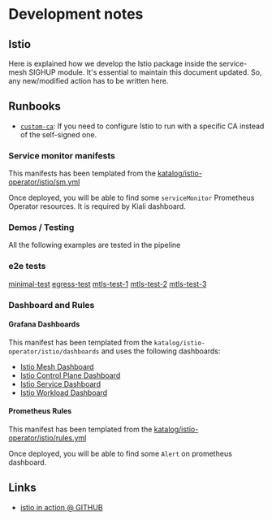 # Development notes

## Istio

Here is explained how we develop the Istio package inside the service-mesh SIGHUP module. It's essential to
maintain this document updated. So, any new/modified action has to be written here.

## Runbooks

- [`custom-ca`](../../docs/development/custom-ca/): If you need to configure Istio to run with a specific CA
  instead of the self-signed one.

### Service monitor manifests

This manifests has been templated from the [katalog/istio-operator/istio/sm.yml](https://github.com/istio/istio/blob/1.9.5/samples/addons/extras/prometheus-operator.yaml)

Once deployed, you will be able to find some `serviceMonitor` Prometheus Operator resources. It is required by Kiali dashboard.

### Demos / Testing

All the following examples are tested in the pipeline

### e2e tests

[minimal-test](../../katalog/tests/istio-operator/istio-minimal.sh)
[egress-test](../../katalog/tests/istio-operator/istio-egress-external-services.sh)
[mtls-test-1](../../katalog/tests/istio-operator/istio-citadel-authn-1.sh)
[mtls-test-2](../../katalog/tests/istio-operator/istio-citadel-authn-2.sh)
[mtls-test-3](../../katalog/tests/istio-operator/istio-citadel-authn-3.sh)

### Dashboard and Rules

#### Grafana Dashboards

This manifest has been templated from the `katalog/istio-operator/istio/dashboards` and uses the following dashboards:

- [Istio Mesh Dashboard](https://grafana.com/grafana/dashboards/7639-istio-mesh-dashboard)
- [Istio Control Plane Dashboard](https://grafana.com/grafana/dashboards/7645-istio-control-plane-dashboard/)
- [Istio Service Dashboard](https://grafana.com/grafana/dashboards/7636-istio-service-dashboard)
- [Istio Workload Dashboard](https://grafana.com/grafana/dashboards/7630-istio-workload-dashboard)

#### Prometheus Rules

This manifest has been templated from the [katalog/istio-operator/istio/rules.yml](https://github.com/istio/tools/blob/1.12.6/perf/stability/alertmanager/prometheusrule.yaml)

Once deployed, you will be able to find some `Alert` on prometheus dashboard.

## Links

- [istio in action @ GITHUB](https://github.com/istioinaction/book-source-code)
